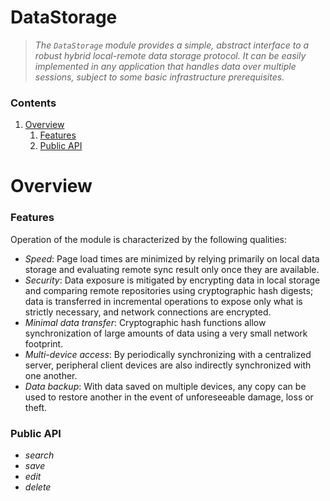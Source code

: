 # DataStorage

> *The `DataStorage` module provides a simple, abstract interface to a robust
> hybrid local-remote data storage protocol. It can be easily implemented in any
> application that handles data over multiple sessions, subject to some basic
> infrastructure prerequisites.*


[TOC]: ### "Contents"

### Contents
1. [Overview](#overview)
    1. [Features](#features)
    2. [Public API](#public-api)


# Overview


### Features

Operation of the module is characterized by the following
qualities:

* *Speed*: Page load times are minimized by relying primarily on local data
  storage and evaluating remote sync result only once they are available.
* *Security*: Data exposure is mitigated by encrypting data in local storage and
  comparing remote repositories using cryptographic hash digests; data is
  transferred in incremental operations to expose only what is strictly
  necessary, and network connections are encrypted.
* *Minimal data transfer*: Cryptographic hash functions allow synchronization of
  large amounts of data using a very small network footprint.
* *Multi-device access*: By periodically synchronizing with a centralized
  server, peripheral client devices are also indirectly synchronized with one
  another.
* *Data backup*: With data saved on multiple devices, any copy can be used to
  restore another in the event of unforeseeable damage, loss or theft.


### Public API

* *search*
* *save*
* *edit*
* *delete*
